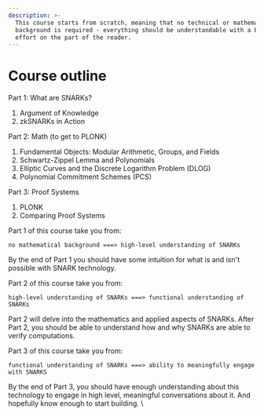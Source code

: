 ```yaml
---
description: >-
  This course starts from scratch, meaning that no technical or mathematical
  background is required - everything should be understandable with a bit of
  effort on the part of the reader.
---
```


# Course outline

Part 1: What are SNARKs?

1. Argument of Knowledge
2. zkSNARKs in Action

Part 2: Math (to get to PLONK)

1. Fundamental Objects: Modular Arithmetic, Groups, and Fields
2. Schwartz-Zippel Lemma and Polynomials
3. Elliptic Curves and the Discrete Logarithm Problem (DLOG)
4. Polynomial Commitment Schemes (PCS)

Part 3: Proof Systems

1. PLONK
2. Comparing Proof Systems&#x20;



Part 1 of this course take you from:

```
no mathematical background ===> high-level understanding of SNARKs
```

By the end of Part 1 you should have some intuition for what is and isn't possible with SNARK technology.



Part 2 of this course take you from:

```
high-level understanding of SNARKs ===> functional understanding of SNARKs
```

Part 2 will delve into the mathematics and applied aspects of SNARKs. After Part 2, you should be able to understand how and why SNARKs are able to verify computations.&#x20;



Part 3 of this course take you from:

```markup
functional understanding of SNARKs ===> ability to meaningfully engage with SNARKS
```

By the end of Part 3, you should have enough understanding about this technology to engage in high level, meaningful conversations about it. And hopefully know enough to start building. \
